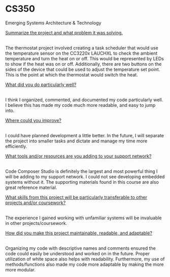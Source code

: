 # CS350
Emerging Systems Architecture &amp; Technology

<ins> Summarize the project and what problem it was solving. </ins>  <br><br><be>

The thermostat project involved creating a task scheduler that would use the temperature sensor on the CC3220x LAUCHXL to check the ambient temperature and turn the heat on or off. This would be represented by LEDs to show if the heat was on or off. Additionally, there are two buttons on the sides of the device that could be used to adjust the temperature set point. This is the point at which the thermostat would switch the heat. 


<ins> What did you do particularly well? </ins>  <br><br><be>

I think I organized, commented, and documented my code particularly well. I believe this has made my code much more readable, and easy to jump into.


<ins> Where could you improve? </ins>  <br><br><be>

I could have planned development a little better. In the future, I will separate the project into smaller tasks and dictate and manage my time more efficiently.


<ins> What tools and/or resources are you adding to your support network? </ins>  <br><br><be>

Code Composer Studio is definitely the largest and most powerful thing I will be adding to my support network. I could not see developing embedded systems without it. The supporting materials found in this course are also great reference material.


<ins> What skills from this project will be particularly transferable to other projects and/or coursework? </ins>  <br><br><be>

The experience I gained working with unfamiliar systems will be invaluable in other projects/coursework.


<ins> How did you make this project maintainable, readable, and adaptable? </ins>  <br><br><be>

Organizing my code with descriptive names and comments ensured the code could easily be understood and worked on in the future. Proper utilization of white space also helps with readability. Furthermore, my use of methods/functions also made my code more adaptable by making the more more modular.
